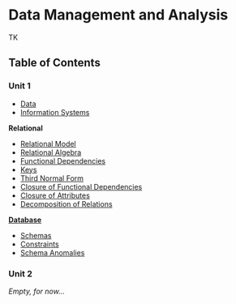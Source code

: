 # Data Management and Analysis

TK

## Table of Contents

### Unit 1

- [Data](/Data%20Management%20and%20Analysis/Unit%201/Data.md)
- [Information Systems](/Data%20Management%20and%20Analysis/Unit%201/Information%20Systems.md)

**Relational**

- [Relational Model](/Data%20Management%20and%20Analysis/Unit%201/Relational/Relational%20Model.md)
- [Relational Algebra](/Data%20Management%20and%20Analysis/Unit%201/Relational/Relational%20Algebra.md)
- [Functional Dependencies](/Data%20Management%20and%20Analysis/Unit%201/Relational/Functional%20Dependencies.md)
- [Keys](/Data%20Management%20and%20Analysis/Unit%201/Relational/Keys.md)
- [Third Normal Form](/Data%20Management%20and%20Analysis/Unit%201/Relational/Third%20Normal%20Form.md)
- [Closure of Functional Dependencies](/Data%20Management%20and%20Analysis/Unit%201/Relational/Closure%20of%20Functional%20Dependencies.md)
- [Closure of Attributes](/Data%20Management%20and%20Analysis/Unit%201/Relational/Closure%20of%20Attributes.md)
- [Decomposition of Relations](Data%20Management%20and%20Analysis/Unit%201/Relational/Decomposition/Decomposition%20of%20Relations.md)

[**Database**](/Data%20Management%20and%20Analysis/Unit%201/Database/Databases.md)

- [Schemas](/Data%20Management%20and%20Analysis/Unit%201/Database/Schemas.md)
- [Constraints](/Data%20Management%20and%20Analysis/Unit%201/Database/Constraints.md)
- [Schema Anomalies](/Data%20Management%20and%20Analysis/Unit%201/Database/Schema%20Anomalies.md)

### Unit 2

*Empty, for now...*